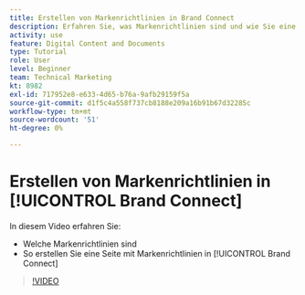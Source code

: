 ```yaml
---
title: Erstellen von Markenrichtlinien in Brand Connect
description: Erfahren Sie, was Markenrichtlinien sind und wie Sie eine Seite mit Markenrichtlinien in Brand Connect erstellen, um [!UICONTROL Workfront DAM].
activity: use
feature: Digital Content and Documents
type: Tutorial
role: User
level: Beginner
team: Technical Marketing
kt: 8982
exl-id: 717952e8-e633-4d65-b76a-9afb29159f5a
source-git-commit: d1f5c4a558f737cb8188e209a16b91b67d32285c
workflow-type: tm+mt
source-wordcount: '51'
ht-degree: 0%

---
```


# Erstellen von Markenrichtlinien in [!UICONTROL Brand Connect]

In diesem Video erfahren Sie:

* Welche Markenrichtlinien sind
* So erstellen Sie eine Seite mit Markenrichtlinien in [!UICONTROL Brand Connect]

>[!VIDEO](https://video.tv.adobe.com/v/335244/?quality=12)
